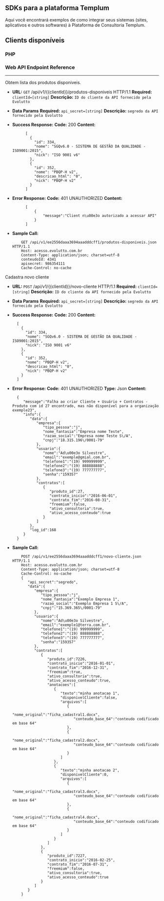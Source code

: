 ## SDKs para a plataforma Templum

Aqui você encontrará exemplos de como integrar seus sistemas (sites, aplicativos e outros softwares) 
à Plataforma de Consultoria Templum.
 

## Clients disponíveis
 
### PHP



### Web API Endpoint Reference

----
 Obtem lista dos produtos disponiveis.

* **URL:** `GET` /api/v1/{{clientId}}/produtos-disponiveis HTTP/1.1
  **Required:** `clientId=[string]`
  **Descrição:** `ID do cliente da API fornecido pela Evolutto` 

* **Data Params**
  **Required:** `api_secret=[string]`
  **Descrição:** `segredo da API fornecido pela Evolutto`

* **Success Response:**
  **Code:** 200
  **Content:** 
        
            [
              {
                "id": 334,
                "nome": "SGQv6.0 - SISTEMA DE GESTÃO DA QUALIDADE - ISO9001:2015",
                "nick": "ISO 9001 v6"
              },
              {
                "id": 352,
                "nome": "PBQP-H v2",
                "descricao_html": "0",
                "nick": "PBQP-H v2"
              }
            ]
 
* **Error Response:**
  **Code:** 401 UNAUTHORIZED
  **Content:**   
  
            [
                {
                    "message":"Client n\u00e3o autorizado a acessar API"
                }
            ]
        
* **Sample Call:**

          GET /api/v1/ee2556daaa3694aaadddcff1/produtos-disponiveis.json HTTP/1.1
          Host: acesso.evolutto.com.br
          Content-Type: application/json; charset=utf-8
          conteudoId: 4341
          apisecret: 986354111
          Cache-Control: no-cache


Cadastra novo cliente

* **URL:** `POST` /api/v1/{{clientId}}/novo-cliente HTTP/1.1
   **Required:** `clientId=[string]`
   **Descrição:** `ID do cliente da API fornecido pela Evolutto` 

* **Data Params**
   **Required:** `api_secret=[string]`
   **Descrição:** `segredo da API fornecido pela Evolutto`

* **Success Response:**
   **Code:** 200
   **Content:** 
        
        [
          {
            "id": 334,
            "nome": "SGQv6.0 - SISTEMA DE GESTÃO DA QUALIDADE - ISO9001:2015",
            "nick": "ISO 9001 v6"
          },
          {
            "id": 352,
            "nome": "PBQP-H v2",
            "descricao_html": "0",
            "nick": "PBQP-H v2"
          }
        ]
 
* **Error Response:**
  **Code:** 401 UNAUTHORIZED
     **Type:** Json
     **Content:** 
     
     
        {
           "message":"Falha ao criar Cliente + Usuário + Contratos - Produto com id 27 encontrado, mas não disponível para a organização exemple23",
           "info":{
              "data":{
                 "empresa":{
                    "tipo_pessoa":"j",
                    "nome_fantasia":"Empresa nome Teste",
                    "razao_social":"Empresa nome Teste S\/A",
                    "cnpj":"18.315.196\/0001-79"
                 },
                 "usuario":{
                    "nome":"Ad\u00e3o Silvestre",
                    "email":"exemple@gmial.com.br",
                    "telefone1":"(19) 999999999",
                    "telefone2":"(19) 888888888",
                    "telefone3":"(19) 777777777",
                    "senha":"159357"
                 },
                 "contratos":[
                    {
                       "produto_id":27,
                       "contrato_inicio":"2016-06-01",
                       "contrato_fim":"2016-08-31",
                       "freemium":false,
                       "ativo_consultoria":true,
                       "ativo_acesso_conteudo":true
                    }
                 ]
              },
              "log_id":168
           }
        }
        
        
* **Sample Call:**

          POST /api/v1/ee2556daaa3694aaadddcff1/novo-cliente.json HTTP/1.1
          Host: acesso.evolutto.com.br
          Content-Type: application/json; charset=utf-8
          Cache-Control: no-cache
          {
             "api_secret":"segredo",
             "data":{
                "empresa":{
                   "tipo_pessoa":"j",
                   "nome_fantasia":"Exemplo Empresa 1",
                   "razao_social":"Exemplo Empresa 1 S\/A",
                   "cnpj":"15.369.365\/0001-79"
                },
                "usuario":{
                   "nome":"Ad\u00e3o Silvestre",
                   "email":"exemple1@terra.com.br",
                   "telefone1":"(19) 999999999",
                   "telefone2":"(19) 888888888",
                   "telefone3":"(19) 777777777",
                   "senha":"159357"
                },
                "contratos":[
                   {
                      "produto_id":7226,
                      "contrato_inicio":"2016-01-01",
                      "contrato_fim":"2016-12-31",
                      "freemium":true,
                      "ativo_consultoria":true,
                      "ativo_acesso_conteudo":true,
                      "anotacoes":[
                         {
                            "texto":"minha anotacao 1",
                            "disponivelCliente":false,
                            "arquivos":[
                               {
                                  "nome_original":"ficha_cadastral1.docx",
                                  "conteudo_base_64":"conteudo codificado em base 64"
                               },
                               {
                                  "nome_original":"ficha_cadastral2.docx",
                                  "conteudo_base_64":"conteudo codificado em base 64"
                               }
                            ]
                         },
                         {
                            "texto":"minha anotacao 2",
                            "disponivelCliente":0,
                            "arquivos":[
                               {
                                  "nome_original":"ficha_cadastral3.docx",
                                  "conteudo_base_64":"conteudo codificado em base 64"
                               },
                               {
                                  "nome_original":"ficha_cadastral4.docx",
                                  "conteudo_base_64":"conteudo codificado em base 64"
                               }
                            ]
                         }
                      ]
                   },
                   {
                      "produto_id":7227,
                      "contrato_inicio":"2016-02-25",
                      "contrato_fim":"2016-07-31",
                      "freemium":false,
                      "ativo_consultoria":true,
                      "ativo_acesso_conteudo":true
                   }
                ]
             }
          }




 
 
